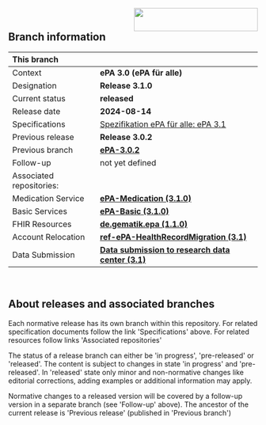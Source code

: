 <img align="right" width="250" height="47" src="images/Gematik_Logo_Flag_With_Background.png"/> <br/>    

## Branch information

|This branch||
|:----|----|
| Context| __ePA 3.0 (ePA für alle)__|
| Designation  | __Release 3.1.0__  |
| Current status | __released__ |
| Release date   | __2024-08-14__  |
| Specifications| [Spezifikation ePA für alle: ePA 3.1](https://fachportal.gematik.de/anwendungen/elektronische-patientenakte-fuer-alle#c10514)|
| Previous release| __Release 3.0.2__|
| Previous branch | [**ePA-3.0.2**](https://github.com/gematik/epa-basic/tree/ePA-3.0.2)|
| Follow-up | not yet defined |
| Associated repositories:||
| Medication Service | [**ePA-Medication (3.1.0)**](https://github.com/gematik/ePA-Medication/tree/ePA-3.1.0) |
| Basic Services | [**ePA-Basic (3.1.0)**](https://github.com/gematik/ePA-Basic/tree/ePA-3.1.0) |
| FHIR Resources | [**de.gematik.epa (1.1.0)**](https://simplifier.net/packages/de.gematik.epa/1.1.0) |
| Account Relocation | [**ref-ePA-HealthRecordMigration (3.1)**](https://github.com/gematik/ref-ePA-HealthRecordMigration/tree/ePA-3.1) |
| Data Submission | [**Data submission to research data center (3.1)**](https://github.com/gematik/epa-research/tree/ePA-3.1) | 

</br>

## About releases and associated branches
Each normative release has its own branch within this repository.
For related specification documents follow the link 'Specifications' above. For related resources follow links 'Associated repositories'

The status of a release branch can either be 'in progress', 'pre-released' or 'released'. The content is subject to changes in state 'in progress' and 'pre-released'. In 'released' state only minor and non-normative changes like editorial corrections, adding examples or additional information may apply.

Normative changes to a released version will be covered by a follow-up version in a separate branch (see 'Follow-up' above). The ancestor of the current release is 'Previous release' (published in 'Previous branch')

